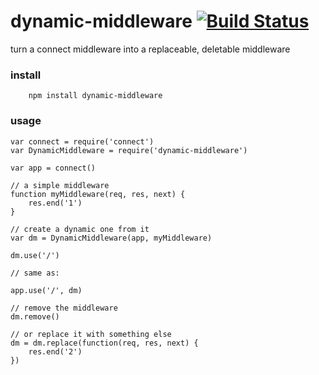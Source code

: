 # dynamic-middleware [![Build Status](https://secure.travis-ci.org/kessler/dynamic-middleware.png?branch=master)](http://travis-ci.org/kessler/dynamic-middleware)

turn a connect middleware into a replaceable, deletable middleware

### install
```
	npm install dynamic-middleware
```

### usage
```
var connect = require('connect')
var DynamicMiddleware = require('dynamic-middleware')

var app = connect()

// a simple middleware
function myMiddleware(req, res, next) {
	res.end('1')
}

// create a dynamic one from it
var dm = DynamicMiddleware(app, myMiddleware)

dm.use('/')

// same as:

app.use('/', dm) 

// remove the middleware
dm.remove() 

// or replace it with something else
dm = dm.replace(function(req, res, next) {
	res.end('2')
})

```
